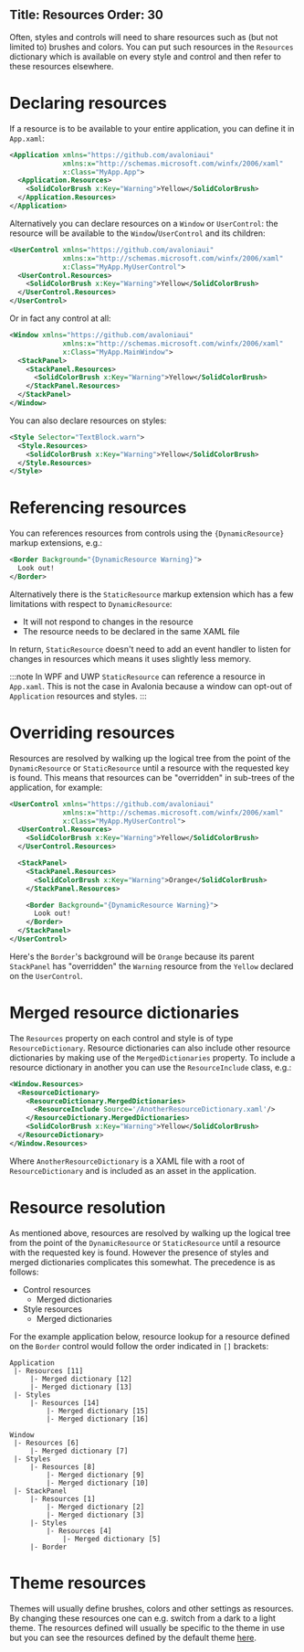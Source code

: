 Title: Resources
Order: 30
---

Often, styles and controls will need to share resources such as (but not limited to) brushes and
colors. You can put such resources in the `Resources` dictionary which is available on every style
and control and then refer to these resources elsewhere.

# Declaring resources

If a resource is to be available to your entire application, you can define it in `App.xaml`:

```xml
<Application xmlns="https://github.com/avaloniaui"
             xmlns:x="http://schemas.microsoft.com/winfx/2006/xaml"
             x:Class="MyApp.App">
  <Application.Resources>
    <SolidColorBrush x:Key="Warning">Yellow</SolidColorBrush>
  </Application.Resources>
</Application>
```

Alternatively you can declare resources on a `Window` or `UserControl`: the resource will be
available to the `Window`/`UserControl` and its children:

```xml
<UserControl xmlns="https://github.com/avaloniaui"
             xmlns:x="http://schemas.microsoft.com/winfx/2006/xaml"
             x:Class="MyApp.MyUserControl">
  <UserControl.Resources>
    <SolidColorBrush x:Key="Warning">Yellow</SolidColorBrush>
  </UserControl.Resources>
</UserControl>
```

Or in fact any control at all:

```xml
<Window xmlns="https://github.com/avaloniaui"
             xmlns:x="http://schemas.microsoft.com/winfx/2006/xaml"
             x:Class="MyApp.MainWindow">
  <StackPanel>
    <StackPanel.Resources>
      <SolidColorBrush x:Key="Warning">Yellow</SolidColorBrush>
    </StackPanel.Resources>
  </StackPanel>
</Window>
```

You can also declare resources on styles:

```xml
<Style Selector="TextBlock.warn">
  <Style.Resources>
    <SolidColorBrush x:Key="Warning">Yellow</SolidColorBrush>
  </Style.Resources>
</Style>
```

# Referencing resources

You can references resources from controls using the `{DynamicResource}` markup extensions, e.g.:

```xml
<Border Background="{DynamicResource Warning}">
  Look out!
</Border>
```

Alternatively there is the `StaticResource` markup extension which has a few limitations with
respect to `DynamicResource`:

- It will not respond to changes in the resource
- The resource needs to be declared in the same XAML file

In return, `StaticResource` doesn't need to add an event handler to listen for changes in resources
which means it uses slightly less memory.

:::note
In WPF and UWP `StaticResource` can reference a resource in `App.xaml`. This is not the case in
Avalonia because a window can opt-out of `Application` resources and styles.
:::

# Overriding resources

Resources are resolved by walking up the logical tree from the point of the `DynamicResource` or
`StaticResource` until a resource with the requested key is found. This means that resources can be
"overridden" in sub-trees of the application, for example:

```xml
<UserControl xmlns="https://github.com/avaloniaui"
             xmlns:x="http://schemas.microsoft.com/winfx/2006/xaml"
             x:Class="MyApp.MyUserControl">
  <UserControl.Resources>
    <SolidColorBrush x:Key="Warning">Yellow</SolidColorBrush>
  </UserControl.Resources>

  <StackPanel>
    <StackPanel.Resources>
      <SolidColorBrush x:Key="Warning">Orange</SolidColorBrush>
    </StackPanel.Resources>

    <Border Background="{DynamicResource Warning}">
      Look out!
    </Border>
  </StackPanel>
</UserControl>
```

Here's the `Border`'s background will be `Orange` because its parent `StackPanel` has "overridden"
the `Warning` resource from the `Yellow` declared on the `UserControl`.

# Merged resource dictionaries

The `Resources` property on each control and style is of type `ResourceDictionary`. Resource
dictionaries can also include other resource dictionaries by making use of the `MergedDictionaries`
property. To include a resource dictionary in another you can use the `ResourceInclude` class, e.g.:

```xml
<Window.Resources>
  <ResourceDictionary>
    <ResourceDictionary.MergedDictionaries>
      <ResourceInclude Source='/AnotherResourceDictionary.xaml'/>
    </ResourceDictionary.MergedDictionaries>
    <SolidColorBrush x:Key="Warning">Yellow</SolidColorBrush>
  </ResourceDictionary>
</Window.Resources>
```

Where `AnotherResourceDictionary` is a XAML file with a root of `ResourceDictionary` and is
included as an asset in the application.

# Resource resolution

As mentioned above, resources are resolved by walking up the logical tree from the point of the
`DynamicResource` or `StaticResource` until a resource with the requested key is found. However
the presence of styles and merged dictionaries complicates this somewhat. The precedence is as
follows:

- Control resources
  - Merged dictionaries
- Style resources
  - Merged dictionaries

For the example application below, resource lookup for a resource defined on the `Border` control
would follow the order indicated in `[]` brackets:

```
Application
 |- Resources [11]
     |- Merged dictionary [12]
     |- Merged dictionary [13]
 |- Styles
     |- Resources [14]
         |- Merged dictionary [15]
         |- Merged dictionary [16]

Window
 |- Resources [6]
     |- Merged dictionary [7]
 |- Styles
     |- Resources [8]
         |- Merged dictionary [9]
         |- Merged dictionary [10]
 |- StackPanel
     |- Resources [1]
         |- Merged dictionary [2]
         |- Merged dictionary [3]
     |- Styles
         |- Resources [4]
             |- Merged dictionary [5]
     |- Border
```

# Theme resources

Themes will usually define brushes, colors and other settings as resources. By changing these
resources one can e.g. switch from a dark to a light theme. The resources defined will usually be
specific to the theme in use but you can see the resources defined by the default theme
[here](https://github.com/AvaloniaUI/Avalonia/blob/master/src/Avalonia.Themes.Default/Accents/BaseLight.xaml).